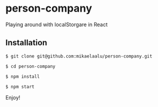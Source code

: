 # person-company

Playing around with localStorgare in React

## Installation

```
$ git clone git@github.com:mikaelaalu/person-company.git
```

```
$ cd person-company
```

```
$ npm install 
```

```
$ npm start 
```

Enjoy!
